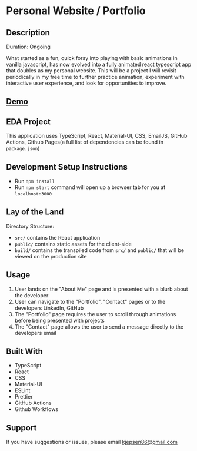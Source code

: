 # Personal Website / Portfolio

## Description

Duration: Ongoing

What started as a fun, quick foray into playing with basic animations in vanilla javascript, has now evolved into a fully animated react typescript app that doubles as my personal website. This will be a project I will revisit periodically in my free time to further practice animation, experiment with interactive user experience, and look for opportunities to improve.

## [Demo](https://karstenjep.github.io/)

## EDA Project

This application uses TypeScript, React, Material-UI, CSS, EmailJS, GitHub Actions, Github Pages(a full list of dependencies can be found in `package.json`)

## Development Setup Instructions

- Run `npm install`
- Run `npm start` command will open up a browser tab for you at `localhost:3000`

## Lay of the Land

Directory Structure:

- `src/` contains the React application
- `public/` contains static assets for the client-side
- `build/` contains the transpiled code from `src/` and `public/` that will be viewed on the production site

## Usage

1.  User lands on the "About Me" page and is presented with a blurb about the developer
2.  User can navigate to the "Portfolio", "Contact" pages or to the developers LinkedIn, GitHub
3.  The "Portfolio" page requires the user to scroll through animations before being presented with projects
4.  The "Contact" page allows the user to send a message directly to the developers email

## Built With

- TypeScript
- React
- CSS
- Material-UI
- ESLint
- Prettier
- GitHub Actions
- Github Workflows

## Support

If you have suggestions or issues, please email kjepsen86@gmail.com
